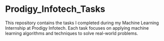 # Prodigy_Infotech_Tasks
This repository contains the tasks I completed during my Machine Learning Internship at Prodigy Infotech. Each task focuses on applying machine learning algorithms and techniques to solve real-world problems.
